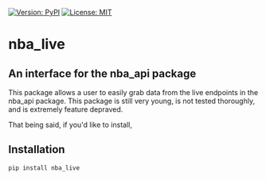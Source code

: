 [![Version: PyPI](https://img.shields.io/pypi/v/nba_live.svg?longCache=true&style=for-the-badge&logo=pypi)](https://pypi.python.org/pypi/nba_live)
[![License: MIT](https://img.shields.io/github/license/swar/nba_live.svg?style=for-the-badge)](https://github.com/D-Leornas/nba_live/blob/master/LICENSE)

# nba_live

## An interface for the nba_api package

This package allows a user to easily grab data from the live endpoints in the nba_api package. This package is still very young, is not tested thoroughly, and is extremely feature depraved.

That being said, if you'd like to install,

## Installation

```bash
pip install nba_live
```
